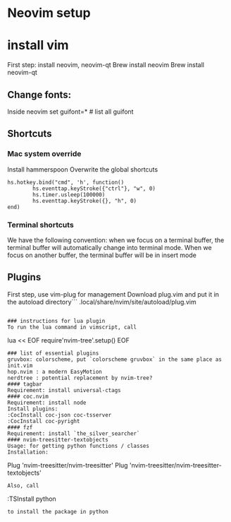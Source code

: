 # Neovim setup

# install vim
First step: install neovim, neovim-qt
Brew install neovim
Brew install neovim-qt

## Change fonts:
Inside neovim
	set guifont=* # list all guifont

## Shortcuts


### Mac system override

Install hammerspoon
Overwrite the global shortcuts
```
hs.hotkey.bind("cmd", 'h', function()
        hs.eventtap.keyStroke({"ctrl"}, "w", 0)
        hs.timer.usleep(100000)
        hs.eventtap.keyStroke({}, "h", 0)
end)
```
### Terminal shortcuts
We have the following convention: when we focus on a terminal buffer, the terminal buffer will automatically change into terminal mode. When we focus on another buffer, the terminal buffer will be in insert mode 

## Plugins
First step, use vim-plug for management
Download plug.vim and put it in the autoload directory```
.local/share/nvim/site/autoload/plug.vim
```

### instructions for lua plugin
To run the lua command in vimscript, call
```
lua << EOF
require'nvim-tree'.setup()
EOF
```
### list of essential plugins
gruvbox: colorscheme, put `colorscheme gruvbox` in the same place as init.vim
hop.nvim : a modern EasyMotion
nerdtree : potential replacement by nvim-tree?
#### tagbar
Requirement: install universal-ctags
#### coc.nvim
Requirement: install node
Install plugins:
:CocInstall coc-json coc-tsserver
:CocInstall coc-pyright
#### fzf
Requirement: install `the_silver_searcher`
#### nvim-treesitter-textobjects
Usage: for getting python functions / classes
Installation:
```
Plug 'nvim-treesitter/nvim-treesitter'
Plug 'nvim-treesitter/nvim-treesitter-textobjects'
```
Also, call
```
:TSInstall python
```
to install the package in python
